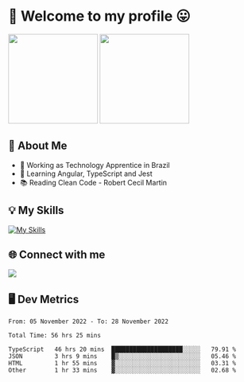 # 🎉 Welcome to my profile 😛

<div>
  <img height="180em" src="https://github-readme-stats.vercel.app/api?username=VinicciusSantos&show_icons=true&icon_color=fff&include_all_commits=true&count_private=true&bg_color=30,0D1117,394AAB&title_color=fff&text_color=fff"/>
  <img height="180em" src="https://github-readme-stats.vercel.app/api/top-langs/?username=VinicciusSantos&langs_count=8&layout=compact&include_all_commits=true&count_private=true&bg_color=30,324295,324295&title_color=fff&text_color=fff"/>
</div>


## 📖 About Me
- 🔭 Working as Technology Apprentice in Brazil
- 🌱 Learning Angular, TypeScript and Jest
- 📚 Reading Clean Code - Robert Cecil Martin

## 💡 My Skills

[![My Skills](https://skills.thijs.gg/icons?i=angular,react,html,css,sass,bootstrap,ts,js,nodejs,git,c,py,postgres)](https://github.com/VinicciusSantos)

## 🌐 Connect with me

<a href="https://www.linkedin.com/in/vinicius-guedes-b817aa223/"><img src="https://img.shields.io/badge/LinkedIn-0077B5?style=for-the-badge&logo=linkedin&logoColor=white"/></a>

## 🖥️ Dev Metrics

<!--START_SECTION:waka-->

```text
From: 05 November 2022 - To: 28 November 2022

Total Time: 56 hrs 25 mins

TypeScript   46 hrs 20 mins  ████████████████████░░░░░   79.91 %
JSON         3 hrs 9 mins    █▒░░░░░░░░░░░░░░░░░░░░░░░   05.46 %
HTML         1 hr 55 mins    ▓░░░░░░░░░░░░░░░░░░░░░░░░   03.31 %
Other        1 hr 33 mins    ▓░░░░░░░░░░░░░░░░░░░░░░░░   02.68 %
```

<!--END_SECTION:waka-->
